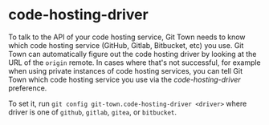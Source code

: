 # code-hosting-driver

To talk to the API of your code hosting service, Git Town needs to know which
code hosting service (GitHub, Gitlab, Bitbucket, etc) you use. Git Town can
automatically figure out the code hosting driver by looking at the URL of the
`origin` remote. In cases where that's not successful, for example when using
private instances of code hosting services, you can tell Git Town which code
hosting service you use via the _code-hosting-driver_ preference.

To set it, run `git config git-town.code-hosting-driver <driver>` where driver
is one of `github`, `gitlab`, `gitea`, or `bitbucket`.
